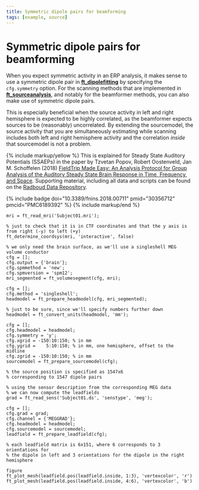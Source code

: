 ```yaml
---
title: Symmetric dipole pairs for beamforming
tags: [example, source]
---
```


# Symmetric dipole pairs for beamforming

When you expect symmetric activity in an ERP analysis, it makes sense to use a symmetric dipole pair in **[ft_dipolefitting](/reference/ft_dipolefitting)** by specifying the `cfg.symmetry` option. For the scanning methods that are implemented in **[ft_sourceanalysis](/reference/ft_sourceanalysis)**, and notably for the beamformer methods, you can also make use of symmetric dipole pairs.

This is especially beneficial when the source activity in left and right hemisphere is expected to be highly correlated, as the beamformer expects sources to be (reasonably) uncorrelated. By extending the sourcemodel, the source activity that you are simultaneously estimating while scanning includes both left and right hemisphere activity and the correlation _inside_ that sourcemodel is not a problem.

{% include markup/yellow %}
This is explained for Steady State Auditory Potentials (SSAEPs) in the paper by Tzvetan Popov, Robert Oostenveld, Jan M. Schoffelen (2018) [FieldTrip Made Easy: An Analysis Protocol for Group Analysis of the Auditory Steady State Brain Response in Time, Frequency, and Space](https://doi.org/10.3389/fnins.2018.00711). Supporting material, including all data and scripts can be found on the [Radboud Data Repository](https://doi.org/10.34973/fkgz-8d22).

{% include badge doi="10.3389/fnins.2018.00711" pmid="30356712" pmcid="PMC6189392" %}
{% include markup/end %}


    mri = ft_read_mri('Subject01.mri');

    % just to check that it is in CTF coordinates and that the y axis is from right (-y) to left (+y)
    ft_determine_coordsys(mri, 'interactive', false)

    % we only need the brain surface, as we'll use a singleshell MEG volume conductor
    cfg = [];
    cfg.output = {'brain'};
    cfg.spmmethod = 'new';
    cfg.spmversion = 'spm12';
    mri_segmented = ft_volumesegment(cfg, mri);

    cfg = [];
    cfg.method = 'singleshell';
    headmodel = ft_prepare_headmodel(cfg, mri_segmented);

    % just to be sure, since we'll specify numbers further down
    headmodel = ft_convert_units(headmodel, 'mm');

    cfg = [];
    cfg.headmodel = headmodel;
    cfg.symmetry = 'y';
    cfg.xgrid = -150:10:150; % in mm
    cfg.ygrid =    5:10:150; % in mm, one hemisphere, offset to the midline
    cfg.zgrid = -150:10:150; % in mm
    sourcemodel = ft_prepare_sourcemodel(cfg);

    % the source position is specified as 1547x6
    % corresponding to 1547 dipole pairs
    
    % using the sensor description from the corresponding MEG data
    % we can now compute the leadfields
    grad = ft_read_sens('Subject01.ds', 'senstype', 'meg');

    cfg = [];
    cfg.grad = grad;
    cfg.channel = {'MEGGRAD'};
    cfg.headmodel = headmodel;
    cfg.sourcemodel = sourcemodel;
    leadfield = ft_prepare_leadfield(cfg);

    % each leadfield matrix is 6x151, where 6 corresponds to 3 orientations for
    % the dipole in left and 3 orientations for the dipole in the right hemisphere

    figure
    ft_plot_mesh(leadfield.pos(leadfield.inside, 1:3), 'vertexcolor', 'r')
    ft_plot_mesh(leadfield.pos(leadfield.inside, 4:6), 'vertexcolor', 'b')
